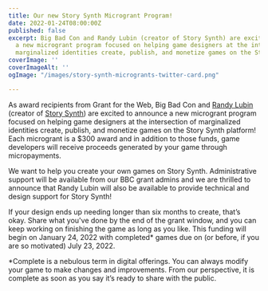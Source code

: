 ```yaml
---
title: Our new Story Synth Microgrant Program!
date: 2022-01-24T08:00:00Z
published: false
excerpt: Big Bad Con and Randy Lubin (creator of Story Synth) are excited to announce
  a new microgrant program focused on helping game designers at the intersection of
  marginalized identities create, publish, and monetize games on the Story Synth platform!
coverImage: ''
coverImageAlt: ''
ogImage: "/images/story-synth-microgrants-twitter-card.png"

---
```

As award recipients from Grant for the Web, Big Bad Con and [Randy Lubin](https://twitter.com/randylubin) (creator of [Story Synth](https://storysynth.org)) are excited to announce a new microgrant program focused on helping game designers at the intersection of marginalized identities create, publish, and monetize games on the Story Synth platform! Each microgrant is a $300 award and in addition to those funds, game developers will receive proceeds generated by your game through micropayments.

We want to help you create your own games on Story Synth. Administrative support will be available from our BBC grant admins and we are thrilled to announce that Randy Lubin will also be available to provide technical and design support for Story Synth!

If your design ends up needing longer than six months to create, that’s okay. Share what you've done by the end of the grant window, and you can keep working on finishing the game as long as you like. This funding will begin on January 24, 2022 with completed* games due on (or before, if you are so motivated) July 23, 2022.

\*Complete is a nebulous term in digital offerings. You can always modify your game to make changes and improvements. From our perspective, it is complete as soon as you say it’s ready to share with the public.